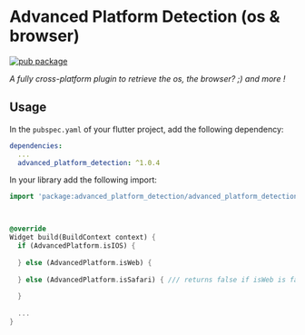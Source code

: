 # Advanced Platform Detection (os & browser)

[![pub package](https://img.shields.io/pub/v/advanced_platform_detection.svg)](https://pub.dartlang.org/packages/advanced_platform_detection)

<i>A fully cross-platform plugin to retrieve the os, the browser? ;) and more !</i>

## Usage

In the `pubspec.yaml` of your flutter project, add the following dependency:

```yaml
dependencies:
  ...
  advanced_platform_detection: ^1.0.4
```

In your library add the following import:

```dart
import 'package:advanced_platform_detection/advanced_platform_detection.dart';



@override
Widget build(BuildContext context) {
  if (AdvancedPlatform.isIOS) {
    
  } else (AdvancedPlatform.isWeb) {
    
  } else (AdvancedPlatform.isSafari) { /// returns false if isWeb is false...
    
  }
  
  ...
}

```

